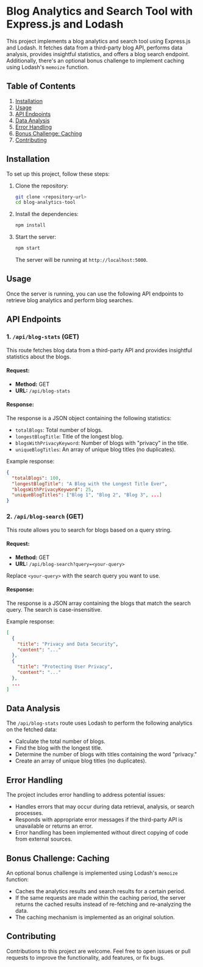 # Blog Analytics and Search Tool with Express.js and Lodash

This project implements a blog analytics and search tool using Express.js and Lodash. It fetches data from a third-party blog API, performs data analysis, provides insightful statistics, and offers a blog search endpoint. Additionally, there's an optional bonus challenge to implement caching using Lodash's `memoize` function.

## Table of Contents

1. [Installation](#installation)
2. [Usage](#usage)
3. [API Endpoints](#api-endpoints)
4. [Data Analysis](#data-analysis)
5. [Error Handling](#error-handling)
6. [Bonus Challenge: Caching](#bonus-challenge-caching)
7. [Contributing](#contributing)

## Installation

To set up this project, follow these steps:

1. Clone the repository:

   ```bash
   git clone <repository-url>
   cd blog-analytics-tool
   ```

2. Install the dependencies:

   ```bash
   npm install
   ```

3. Start the server:

   ```bash
   npm start
   ```

   The server will be running at `http://localhost:5000`.

## Usage

Once the server is running, you can use the following API endpoints to retrieve blog analytics and perform blog searches.

## API Endpoints

### 1. `/api/blog-stats` (GET)

This route fetches blog data from a third-party API and provides insightful statistics about the blogs.

#### Request:

- **Method:** GET
- **URL:** `/api/blog-stats`

#### Response:

The response is a JSON object containing the following statistics:

- `totalBlogs`: Total number of blogs.
- `longestBlogTitle`: Title of the longest blog.
- `blogsWithPrivacyKeyword`: Number of blogs with "privacy" in the title.
- `uniqueBlogTitles`: An array of unique blog titles (no duplicates).

Example response:

```json
{
  "totalBlogs": 100,
  "longestBlogTitle": "A Blog with the Longest Title Ever",
  "blogsWithPrivacyKeyword": 25,
  "uniqueBlogTitles": ["Blog 1", "Blog 2", "Blog 3", ...]
}
```

### 2. `/api/blog-search` (GET)

This route allows you to search for blogs based on a query string.

#### Request:

- **Method:** GET
- **URL:** `/api/blog-search?query=<your-query>`

Replace `<your-query>` with the search query you want to use.

#### Response:

The response is a JSON array containing the blogs that match the search query. The search is case-insensitive.

Example response:

```json
[
  {
    "title": "Privacy and Data Security",
    "content": "..."
  },
  {
    "title": "Protecting User Privacy",
    "content": "..."
  },
  ...
]
```

## Data Analysis

The `/api/blog-stats` route uses Lodash to perform the following analytics on the fetched data:

- Calculate the total number of blogs.
- Find the blog with the longest title.
- Determine the number of blogs with titles containing the word "privacy."
- Create an array of unique blog titles (no duplicates).

## Error Handling

The project includes error handling to address potential issues:

- Handles errors that may occur during data retrieval, analysis, or search processes.
- Responds with appropriate error messages if the third-party API is unavailable or returns an error.
- Error handling has been implemented without direct copying of code from external sources.

## Bonus Challenge: Caching

An optional bonus challenge is implemented using Lodash's `memoize` function:

- Caches the analytics results and search results for a certain period.
- If the same requests are made within the caching period, the server returns the cached results instead of re-fetching and re-analyzing the data.
- The caching mechanism is implemented as an original solution.

## Contributing

Contributions to this project are welcome. Feel free to open issues or pull requests to improve the functionality, add features, or fix bugs.
